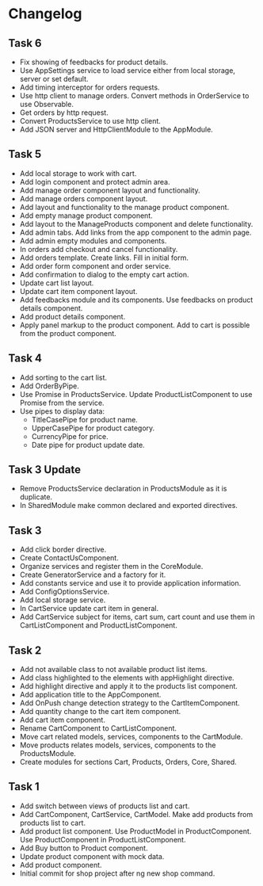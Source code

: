 # Changelog

## Task 6
* Fix showing of feedbacks for product details.
* Use AppSettings service to load service either from local storage, server or set default.
* Add timing interceptor for orders requests.
* Use http client to manage orders. Convert methods in OrderService to use Observable.
* Get orders by http request.
* Convert ProductsService to use http client.
* Add JSON server and HttpClientModule to the AppModule.

## Task 5
* Add local storage to work with cart.
* Add login component and protect admin area.
* Add manage order component layout and functionality.
* Add manage orders component layout.
* Add layout and functionality to the manage product component.
* Add empty manage product component.
* Add layout to the ManageProducts component and delete functionality.
* Add admin tabs. Add links from the app component to the admin page.
* Add admin empty modules and components.
* In orders add checkout and cancel functionality.
* Add orders template. Create links. Fill in initial form.
* Add order form component and order service.
* Add confirmation to dialog to the empty cart action.
* Update cart list layout.
* Update cart item component layout.
* Add feedbacks module and its components. Use feedbacks on product details component.
* Add product details component.
* Apply panel markup to the product component. Add to cart is possible from the product component.

## Task 4
* Add sorting to the cart list.
* Add OrderByPipe.
* Use Promise in ProductsService. Update ProductListComponent to use Promise from the service.
* Use pipes to display data:
  - TitleCasePipe for product name.
  - UpperCasePipe for product category.
  - CurrencyPipe for price.
  - Date pipe for product update date.

## Task 3 Update
* Remove ProductsService declaration in ProductsModule as it is duplicate.
* In SharedModule make common declared and exported directives.

## Task 3
* Add click border directive.
* Create ContactUsComponent.
* Organize services and register them in the CoreModule.
* Create GeneratorService and a factory for it.
* Add constants service and use it to provide application information.
* Add ConfigOptionsService.
* Add local storage service.
* In CartService update cart item in general.
* Add CartService subject for items, cart sum, cart count and use them in CartListComponent and ProductListComponent.

## Task 2
* Add not available class to not available product list items.
* Add class highlighted to the elements with appHighlight directive.
* Add highlight directive and apply it to the products list component.
* Add application title to the AppComponent.
* Add OnPush change detection strategy to the CartItemComponent.
* Add quantity change to the cart item component.
* Add cart item component.
* Rename CartComponent to CartListComponent.
* Move cart related models, services, components to the CartModule.
* Move products relates models, services, components to the ProductsModule.
* Create modules for sections Cart, Products, Orders, Core, Shared.

## Task 1
* Add switch between views of products list and cart.
* Add CartComponent, CartService, CartModel. Make add products from products list to cart.
* Add product list component. Use ProductModel in ProductComponent. Use ProductComponent in ProductListComponent.
* Add Buy button to Product component.
* Update product component with mock data.
* Add product component.
* Initial commit for shop project after ng new shop command.
